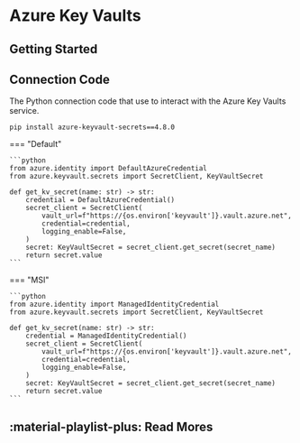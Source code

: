 # Azure Key Vaults

## Getting Started

## Connection Code

The Python connection code that use to interact with the Azure Key Vaults service.

```shell
pip install azure-keyvault-secrets==4.8.0
```

=== "Default"

    ```python
    from azure.identity import DefaultAzureCredential
    from azure.keyvault.secrets import SecretClient, KeyVaultSecret

    def get_kv_secret(name: str) -> str:
        credential = DefaultAzureCredential()
        secret_client = SecretClient(
            vault_url=f"https://{os.environ['keyvault']}.vault.azure.net",
            credential=credential,
            logging_enable=False,
        )
        secret: KeyVaultSecret = secret_client.get_secret(secret_name)
        return secret.value
    ```

=== "MSI"

    ```python
    from azure.identity import ManagedIdentityCredential
    from azure.keyvault.secrets import SecretClient, KeyVaultSecret

    def get_kv_secret(name: str) -> str:
        credential = ManagedIdentityCredential()
        secret_client = SecretClient(
            vault_url=f"https://{os.environ['keyvault']}.vault.azure.net",
            credential=credential,
            logging_enable=False,
        )
        secret: KeyVaultSecret = secret_client.get_secret(secret_name)
        return secret.value
    ```

## :material-playlist-plus: Read Mores
